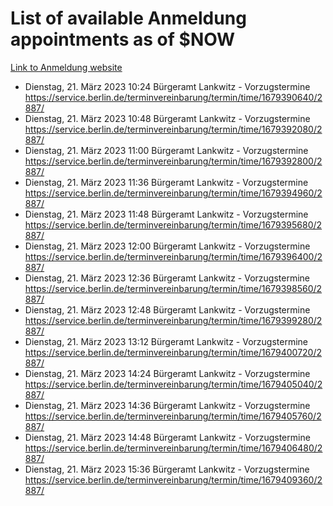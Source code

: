 # List of available Anmeldung appointments as of $NOW
[Link to Anmeldung website](https://service.berlin.de/terminvereinbarung/termin/tag.php?termin=1&anliegen[]=120686&dienstleisterlist=122210,122217,327316,122219,327312,122227,327314,122231,327346,122243,327348,122254,122252,329742,122260,329745,122262,329748,122271,327278,122273,327274,122277,327276,330436,122280,327294,122282,327290,122284,327292,122291,327270,122285,327266,122286,327264,122296,327268,150230,329760,122297,327286,122294,327284,122312,329763,122314,329775,122304,327330,122311,327334,122309,327332,317869,122281,327352,122279,329772,122283,122276,327324,122274,327326,122267,329766,122246,327318,122251,327320,122257,327322,122208,327298,122226,327300&herkunft=http%3A%2F%2Fservice.berlin.de%2Fdienstleistung%2F120686%2F)
- Dienstag, 21. März 2023 10:24 Bürgeramt Lankwitz - Vorzugstermine https://service.berlin.de/terminvereinbarung/termin/time/1679390640/2887/
- Dienstag, 21. März 2023 10:48 Bürgeramt Lankwitz - Vorzugstermine https://service.berlin.de/terminvereinbarung/termin/time/1679392080/2887/
- Dienstag, 21. März 2023 11:00 Bürgeramt Lankwitz - Vorzugstermine https://service.berlin.de/terminvereinbarung/termin/time/1679392800/2887/
- Dienstag, 21. März 2023 11:36 Bürgeramt Lankwitz - Vorzugstermine https://service.berlin.de/terminvereinbarung/termin/time/1679394960/2887/
- Dienstag, 21. März 2023 11:48 Bürgeramt Lankwitz - Vorzugstermine https://service.berlin.de/terminvereinbarung/termin/time/1679395680/2887/
- Dienstag, 21. März 2023 12:00 Bürgeramt Lankwitz - Vorzugstermine https://service.berlin.de/terminvereinbarung/termin/time/1679396400/2887/
- Dienstag, 21. März 2023 12:36 Bürgeramt Lankwitz - Vorzugstermine https://service.berlin.de/terminvereinbarung/termin/time/1679398560/2887/
- Dienstag, 21. März 2023 12:48 Bürgeramt Lankwitz - Vorzugstermine https://service.berlin.de/terminvereinbarung/termin/time/1679399280/2887/
- Dienstag, 21. März 2023 13:12 Bürgeramt Lankwitz - Vorzugstermine https://service.berlin.de/terminvereinbarung/termin/time/1679400720/2887/
- Dienstag, 21. März 2023 14:24 Bürgeramt Lankwitz - Vorzugstermine https://service.berlin.de/terminvereinbarung/termin/time/1679405040/2887/
- Dienstag, 21. März 2023 14:36 Bürgeramt Lankwitz - Vorzugstermine https://service.berlin.de/terminvereinbarung/termin/time/1679405760/2887/
- Dienstag, 21. März 2023 14:48 Bürgeramt Lankwitz - Vorzugstermine https://service.berlin.de/terminvereinbarung/termin/time/1679406480/2887/
- Dienstag, 21. März 2023 15:36 Bürgeramt Lankwitz - Vorzugstermine https://service.berlin.de/terminvereinbarung/termin/time/1679409360/2887/

